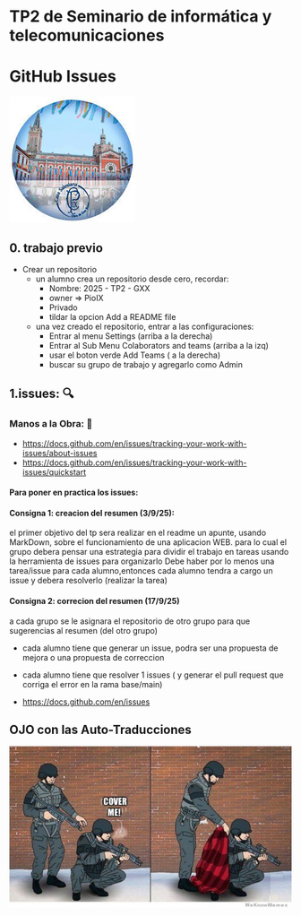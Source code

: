 # TP2 de Seminario de informática y telecomunicaciones
# GitHub Issues

![pio Logo](logopio.jpg)
## 0. trabajo previo
* Crear un repositorio 
  * un alumno crea un repositorio desde cero, recordar:
      * Nombre: 2025 - TP2 - GXX 
      * owner => PioIX
      * Privado
      * tildar la opcion Add a README file   
  * una vez creado el repositorio, entrar a las configuraciones:
    * Entrar al menu Settings (arriba a la derecha)
    * Entrar al Sub Menu Colaborators and teams (arriba a la izq)
    * usar el boton verde Add Teams ( a la derecha)
    * buscar su grupo de trabajo y agregarlo como Admin
   

## 1.issues: :mag:

### Manos a la Obra: :construction_worker:
* https://docs.github.com/en/issues/tracking-your-work-with-issues/about-issues
* https://docs.github.com/en/issues/tracking-your-work-with-issues/quickstart

#### Para poner en practica los issues:

#### Consigna 1: creacion del resumen (3/9/25):

el primer objetivo del tp sera realizar en el readme un apunte, usando MarkDown, sobre el funcionamiento de una aplicacion WEB. para lo cual el grupo debera pensar una estrategia para dividir el trabajo en tareas usando la herramienta de issues para organizarlo
Debe haber por lo menos una tarea/issue para cada alumno,entonces cada alumno tendra a cargo un issue y debera resolverlo (realizar la tarea)

#### Consigna 2: correcion del resumen (17/9/25)
a cada grupo se le asignara el repositorio de otro grupo para que sugerencias al resumen (del otro grupo)
* cada alumno tiene que generar un issue, podra ser una propuesta de mejora o una propuesta de correccion
* cada alumno tiene que resolver 1 issues ( y generar el pull request que corriga el error en la rama base/main)



* https://docs.github.com/en/issues

## OJO con las Auto-Traducciones

![meme](ojotranslate.jpeg)


